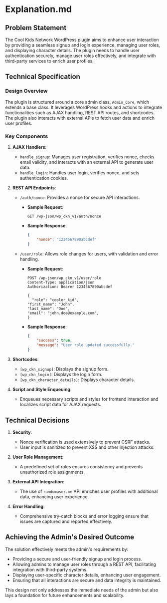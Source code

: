 # Explanation.md

## Problem Statement

The Cool Kids Network WordPress plugin aims to enhance user interaction by providing a seamless signup and login experience, managing user roles, and displaying character details. The plugin needs to handle user authentication securely, manage user roles effectively, and integrate with third-party services to enrich user profiles.

## Technical Specification

### Design Overview

The plugin is structured around a core admin class, `Admin_Core`, which extends a base class. It leverages WordPress hooks and actions to integrate functionalities such as AJAX handling, REST API routes, and shortcodes. The plugin also interacts with external APIs to fetch user data and enrich user profiles.

### Key Components

1. **AJAX Handlers**:

    - `handle_signup`: Manages user registration, verifies nonce, checks email validity, and interacts with an external API to generate user data.
    - `handle_login`: Handles user login, verifies nonce, and sets authentication cookies.

2. **REST API Endpoints**:

    - `/auth/nonce`: Provides a nonce for secure API interactions.

        - **Sample Request**:
            ```http
            GET /wp-json/wp_ckn_v1/auth/nonce
            ```
        - **Sample Response**:
            ```json
            {
            	"nonce": "1234567890abcdef"
            }
            ```

    - `/user/role`: Allows role changes for users, with validation and error handling.

        - **Sample Request**:

            ```http
            POST /wp-json/wp_ckn_v1/user/role
            Content-Type: application/json
            Authorization: Bearer 1234567890abcdef

            {
              "role": "cooler_kid",
            "first_name": "John",
            "last_name": "Doe",
            "email": "john.doe@example.com",
            }
            ```

        - **Sample Response**:
            ```json
            {
            	"success": true,
            	"message": "User role updated successfully."
            }
            ```

3. **Shortcodes**:

    - `[wp_ckn_signup]`: Displays the signup form.
    - `[wp_ckn_login]`: Displays the login form.
    - `[wp_ckn_character_details]`: Displays character details.

4. **Script and Style Enqueuing**:
    - Enqueues necessary scripts and styles for frontend interaction and localizes script data for AJAX requests.

## Technical Decisions

1. **Security**:

    - Nonce verification is used extensively to prevent CSRF attacks.
    - User input is sanitized to prevent XSS and other injection attacks.

2. **User Role Management**:

    - A predefined set of roles ensures consistency and prevents unauthorized role assignments.

3. **External API Integration**:

    - The use of `randomuser.me` API enriches user profiles with additional data, enhancing user experience.

4. **Error Handling**:
    - Comprehensive try-catch blocks and error logging ensure that issues are captured and reported effectively.

## Achieving the Admin's Desired Outcome

The solution effectively meets the admin's requirements by:

-   Providing a secure and user-friendly signup and login process.
-   Allowing admins to manage user roles through a REST API, facilitating integration with third-party systems.
-   Displaying user-specific character details, enhancing user engagement.
-   Ensuring that all interactions are secure and data integrity is maintained.

This design not only addresses the immediate needs of the admin but also lays a foundation for future enhancements and scalability.
